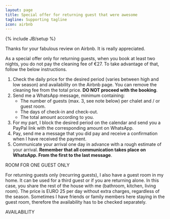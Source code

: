 ```yaml
---
layout: page
title: Special offer for returning guest that were awesome
tagline: Supporting tagline
icon: airbnb
---
```

{% include JB/setup %}

Thanks for your fabulous review on Airbnb. It is really appreciated.

As a special offer only for returning guests, when you book at least two nights, you do not pay the cleaning fee of €27. To take advantage of that, follow the below instructions.

1. Check the daily price for the desired period (varies between high and low season) and availability on the Airbnb page. You can remove the cleaning fee from the total price. **DO NOT proceed with the booking**.
2. Send me a WhatsApp message, minimum containing:
   - The number of guests (max. 3, see note below) per chalet and / or guest room.
   - The days of check-in and check-out.
   - The total amount according to you.
3. For my part, I block the desired period on the calendar and send you a PayPal link with the corresponding amount on WhatsApp.
4. Pay, send me a message that you did pay and receive a confirmation when I have received the payment.
5. Communicate your arrival one day in advance with a rough estimate of your arrival. **Remember that all communication takes place on WhatsApp. From the first to the last message**.

ROOM FOR ONE GUEST ONLY

For returning guests only (recurring guests), I also have a guest room in my home. It can be used for a third guest or if you are returning alone. In this case, you share the rest of the house with me (bathroom, kitchen, living room). The price is EURO 25 per day without extra charges, regardless of the season. Sometimes I have friends or family members here staying in the guest room, therefore the availability has to be checked separately.

AVAILABILITY
<div id="smoobuApartment1166569en" class="calendarWidget"> <div class="calendarContent" data-load-calendar-url="https://login.smoobu.com/en/cockpit/widget/single-calendar/1166569" data-verification="f2403a4604bb6df056052e3b5d1849438bdcb5d11c9c79f939fdd2dff60c9b22" data-baseUrl="https://login.smoobu.com" data-disable-css="false" ></div> <script type="text/javascript" src="https://login.smoobu.com/js/Apartment/CalendarWidget.js"></script></div>
